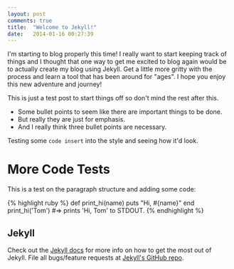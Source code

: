 ```yaml
---
layout: post
comments: true
title:  "Welcome to Jekyll!"
date:   2014-01-16 00:27:39
---
```


I'm starting to blog properly this time! I really want to start keeping track of
things and I thought that one way to get me excited to blog again would be to
actually create my blog using Jekyll. Get a little more gritty with the process
and learn a tool that has been around for "ages". I hope you enjoy this new
adventure and journey!

<!--more-->

This is just a test post to start things off so don't mind the rest after this.

* Some bullet points to seem like there are important things to be done.
* But really they are just for emphasis.
* And I really think three bullet points are necessary.

Testing some `code insert` into the style and seeing how it'd look.

# More Code Tests

This is a test on the paragraph structure and adding some code:

{% highlight ruby %}
def print_hi(name)
  puts "Hi, #{name}"
end
print_hi('Tom')
#=> prints 'Hi, Tom' to STDOUT.
{% endhighlight %}

## Jekyll

Check out the [Jekyll docs][jekyll] for more info on how to get the most out of
Jekyll. File all bugs/feature requests at [Jekyll's GitHub repo][jekyll-gh].

[jekyll-gh]: https://github.com/mojombo/jekyll
[jekyll]:    http://jekyllrb.com
